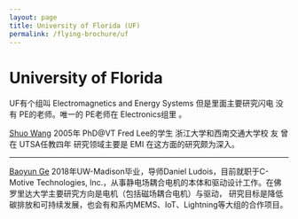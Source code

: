 ```yaml
---
layout: page
title: University of Florida (UF)
permalink: /flying-brochure/uf
---
```

# University of Florida

UF有个组叫 Electromagnetics and Energy Systems 但是里面主要研究闪电 没有
PE的老师。唯一的 PE老师在 Electronics组里 。

[Shuo Wang](https://www.ece.ufl.edu/people/faculty/shuo-wang/) 2005年 PhD@VT Fred Lee的学生 浙江大学和西南交通大学校
友 曾在 UTSA任教四年 研究领域主要是 EMI 在这方面的研究颇为深入。

---

[Baoyun Ge](https://www.ece.ufl.edu/people/faculty/baoyun-ge/) 2018年UW-Madison毕业，导师Daniel Ludois，目前就职于C-Motive Technologies, Inc.，从事静电场耦合电机的本体和驱动设计工作。在佛罗里达大学主要研究方向是电机（包括磁场耦合电机）与驱动，
研究目标是降低碳排放和可持续发展，也会有和系内MEMS、IoT、Lightning等大组的合作项目。